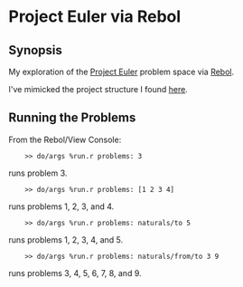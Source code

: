 Project Euler via Rebol
=======================

Synopsis
--------

My exploration of the [Project Euler][1] problem space via [Rebol][2].

I've mimicked the project structure I found [here][3].

Running the Problems
--------------------

From the Rebol/View Console:

```
    >> do/args %run.r problems: 3
```

runs problem 3.

```
    >> do/args %run.r problems: [1 2 3 4]
```

runs problems 1, 2, 3, and 4.

```
    >> do/args %run.r problems: naturals/to 5
```

runs problems 1, 2, 3, 4, and 5.

```
    >> do/args %run.r problems: naturals/from/to 3 9
```

runs problems 3, 4, 5, 6, 7, 8, and 9.

[1]: https://projecteuler.net/
[2]: https://en.wikipedia.org/wiki/Rebol
[3]: https://github.com/tokland/pyeuler

